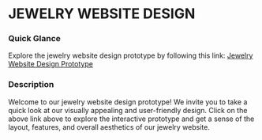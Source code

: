 # JEWELRY WEBSITE DESIGN

### Quick Glance
Explore the jewelry website design prototype by following this link: [Jewelry Website Design Prototype](https://www.figma.com/proto/Oy3NyL5t0Qv152vRiWrx9X/HMI-Project?page-id=0%3A1&node-id=1%3A2&viewport=229%2C124%2C0.4&scaling=min-zoom&starting-point-node-id=1%3A2)

### Description
Welcome to our jewelry website design prototype! We invite you to take a quick look at our visually appealing and user-friendly design. Click on the above link above to explore the interactive prototype and get a sense of the layout, features, and overall aesthetics of our jewelry website.
